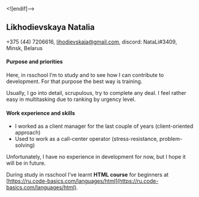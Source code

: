<![endif]-->

## Likhodievskaya Natalia

+375 (44) 7206616, lihodievskaja@gmail.com, 
discord: NataLi#3409, Minsk, Belarus

#### Purpose and priorities
Here, in rsschool I’m to study and to see how I can contribute to development. For that purpose the best way is training.

Usually, I go into detail, scrupulous, try to complete any deal. I feel rather easy in multitasking due to ranking by urgency level.
#### Work experience and skills
<ul>
<li>I worked as a client manager for the last couple of years (client-oriented approach)</li>
<li>Used to work as a call-center operator (stress-resistance, problem-solving)</li>
</ul>

Unfortunately, I have no experience in development for now, but I hope it will be in future.

During study in rsschool I’ve learnt **HTML course** for beginners at [https://ru.code-basics.com/languages/html](https://ru.code-basics.com/languages/html).
